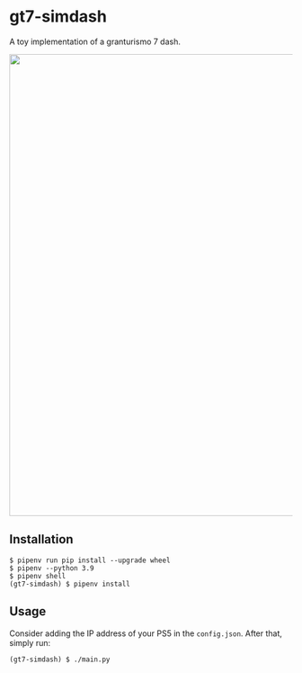 # gt7-simdash
A toy implementation of a granturismo 7 dash.

<img width=820px src="https://raw.githubusercontent.com/chrshdl/gt7-simdash/master/example.png" />

Installation
-----
```
$ pipenv run pip install --upgrade wheel
$ pipenv --python 3.9
$ pipenv shell
(gt7-simdash) $ pipenv install
```
Usage
-----
Consider adding the IP address of your PS5 in the `config.json`. After that, simply run: 
```
(gt7-simdash) $ ./main.py
```
